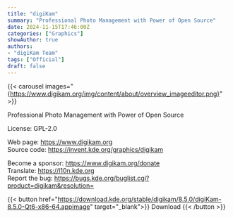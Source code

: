 ```yaml
---
title: "digiKam"
summary: "Professional Photo Management with Power of Open Source"
date: 2024-11-15T17:46:00Z
categories: ["Graphics"]
showAuthor: true
authors:
- "digiKam Team"
tags: ["Official"]
draft: false
---
```


{{< carousel images="{https://www.digikam.org/img/content/about/overview_imageeditor.png}" >}}

Professional Photo Management with Power of Open Source

License: GPL-2.0

Web page: <https://www.digikam.org>  
Source code: <https://invent.kde.org/graphics/digikam>

Become a sponsor: <https://www.digikam.org/donate>  
Translate: <https://l10n.kde.org>  
Report the bug: <https://bugs.kde.org/buglist.cgi?product=digikam&resolution=>  

{{< button href="https://download.kde.org/stable/digikam/8.5.0/digiKam-8.5.0-Qt6-x86-64.appimage" target="_blank">}}
Download
{{< /button >}}